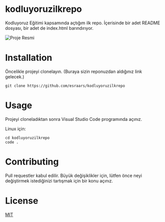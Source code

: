 # kodluyoruzilkrepo

Kodluyoruz Eğitimi kapsamında açtığım ilk repo. İçerisinde bir adet README dosyası, bir adet de index.html barındırıyor.

![Proje Resmi]([![image](https://r.resimlink.com/-dCsk4xgwfLu.png)](https://resimlink.com/-dCsk4xgwfLu))

# Installation


Öncelikle projeyi clonelayın. (Buraya sizin reponuzdan aldığınız link gelecek.)

```
git clone https://github.com/esraars/kodluyoruzilkrepo

```
# Usage

Projeyi cloneladıktan sonra Visual Studio Code programında açınız.

Linux için:
```
cd kodluyoruzilkrepo
code .

```
# Contributing

Pull requestler kabul edilir. Büyük değişiklikler için, lütfen önce neyi değiştirmek istediğinizi tartışmak için bir konu açınız.

# License

[MIT](https://choosealicense.com/licenses/mit/)
